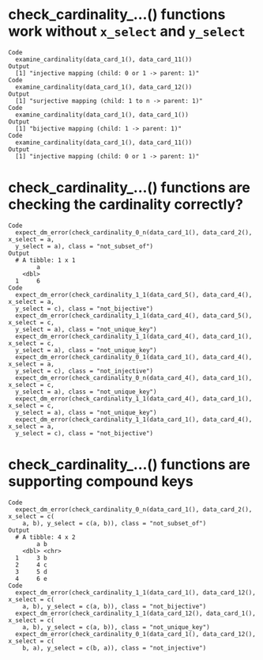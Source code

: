# check_cardinality_...() functions work without `x_select` and `y_select`

    Code
      examine_cardinality(data_card_1(), data_card_11())
    Output
      [1] "injective mapping (child: 0 or 1 -> parent: 1)"
    Code
      examine_cardinality(data_card_1(), data_card_12())
    Output
      [1] "surjective mapping (child: 1 to n -> parent: 1)"
    Code
      examine_cardinality(data_card_1(), data_card_1())
    Output
      [1] "bijective mapping (child: 1 -> parent: 1)"
    Code
      examine_cardinality(data_card_1(), data_card_11())
    Output
      [1] "injective mapping (child: 0 or 1 -> parent: 1)"

# check_cardinality_...() functions are checking the cardinality correctly?

    Code
      expect_dm_error(check_cardinality_0_n(data_card_1(), data_card_2(), x_select = a,
      y_select = a), class = "not_subset_of")
    Output
      # A tibble: 1 x 1
            a
        <dbl>
      1     6
    Code
      expect_dm_error(check_cardinality_1_1(data_card_5(), data_card_4(), x_select = a,
      y_select = c), class = "not_bijective")
      expect_dm_error(check_cardinality_1_1(data_card_4(), data_card_5(), x_select = c,
      y_select = a), class = "not_unique_key")
      expect_dm_error(check_cardinality_1_1(data_card_4(), data_card_1(), x_select = c,
      y_select = a), class = "not_unique_key")
      expect_dm_error(check_cardinality_0_1(data_card_1(), data_card_4(), x_select = a,
      y_select = c), class = "not_injective")
      expect_dm_error(check_cardinality_0_n(data_card_4(), data_card_1(), x_select = c,
      y_select = a), class = "not_unique_key")
      expect_dm_error(check_cardinality_1_1(data_card_4(), data_card_1(), x_select = c,
      y_select = a), class = "not_unique_key")
      expect_dm_error(check_cardinality_1_1(data_card_1(), data_card_4(), x_select = a,
      y_select = c), class = "not_bijective")

# check_cardinality_...() functions are supporting compound keys

    Code
      expect_dm_error(check_cardinality_0_n(data_card_1(), data_card_2(), x_select = c(
        a, b), y_select = c(a, b)), class = "not_subset_of")
    Output
      # A tibble: 4 x 2
            a b    
        <dbl> <chr>
      1     3 b    
      2     4 c    
      3     5 d    
      4     6 e    
    Code
      expect_dm_error(check_cardinality_1_1(data_card_1(), data_card_12(), x_select = c(
        a, b), y_select = c(a, b)), class = "not_bijective")
      expect_dm_error(check_cardinality_1_1(data_card_12(), data_card_1(), x_select = c(
        a, b), y_select = c(a, b)), class = "not_unique_key")
      expect_dm_error(check_cardinality_0_1(data_card_1(), data_card_12(), x_select = c(
        b, a), y_select = c(b, a)), class = "not_injective")

